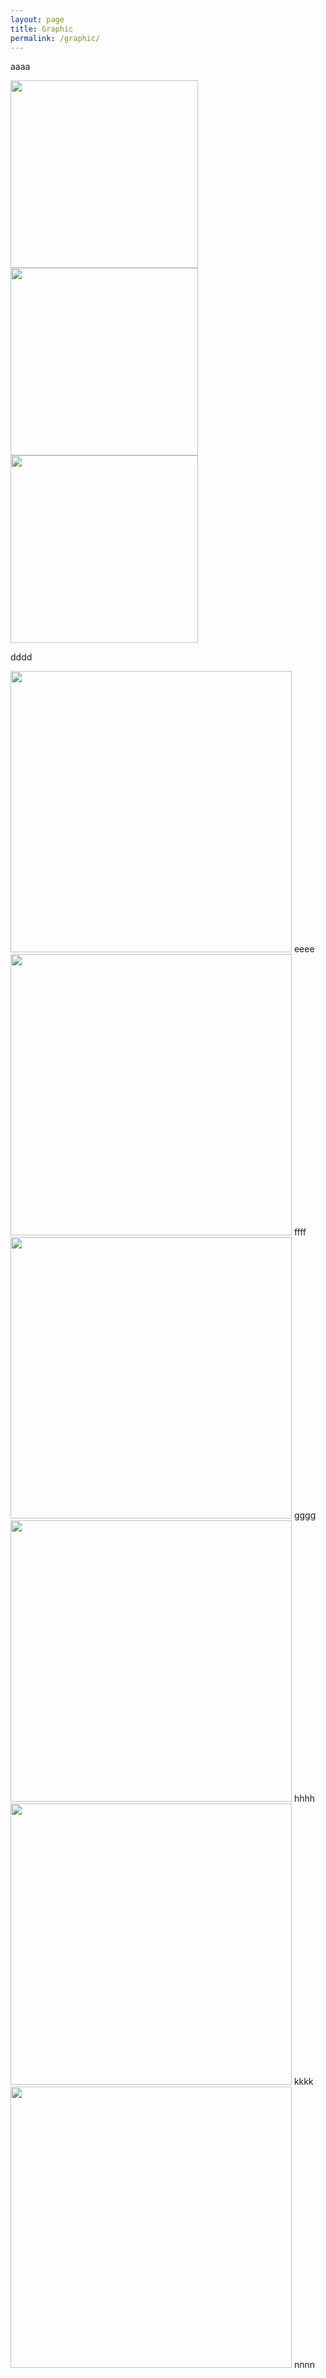 ```yaml
---
layout: page
title: Graphic
permalink: /graphic/
---
```

aaaa

<img src="{{ site.baseurl }}\assets\images\graphic\graphic-1.jpg" width="300"/>
<img src="{{ site.baseurl }}\assets\images\graphic\graphic-3.jpg" width="300"/>
<img src="{{ site.baseurl }}\assets\images\graphic\graphic-2.jpg" width="300"/>

dddd

<img src="{{ site.baseurl }}\assets\images\graphic\graphic-4.jpg" width="450"/>
eeee

<img src="{{ site.baseurl }}\assets\images\graphic\graphic-5.jpg" width="450"/>
ffff

<img src="{{ site.baseurl }}\assets\images\graphic\graphic-6.jpg" width="450"/>
gggg


<img src="{{ site.baseurl }}\assets\images\graphic\graphic-7.jpg" width="450"/>
hhhh

<img src="{{ site.baseurl }}\assets\images\graphic\graphic-8.jpg" width="450"/>
kkkk

<img src="{{ site.baseurl }}\assets\images\graphic\graphic-9.jpg" width="450"/>
nnnn







